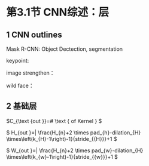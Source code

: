 # 第3.1节 CNN综述：层


## 1 CNN outlines

Mask R-CNN: Object Dectection, segmentation

keypoint:

image strengthen：

wild face：


## 2 基础层 

$C_{\text {out }}=\# \text { of Kernel } $

$ H_{out }=| \frac{H_{n}+2 \times pad_{h}-dilation_{H} \times\left(k_{H}-1\right)-1}{stride_{{H}}}+1 $

$ W_{out }=| \frac{H_{n}+2 \times pad_{w}-dilation_{H} \times\left(k_{w}-1\right)-1}{stride_{{w}}}+1 $

```python

```
